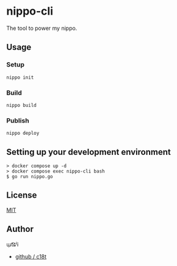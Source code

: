 # nippo-cli
The tool to power my nippo.

## Usage
### Setup
```console
nippo init
```

### Build
```console
nippo build
```

### Publish
```console
nippo deploy
```

## Setting up your development environment
```
> docker compose up -d
> docker compose exec nippo-cli bash
$ go run nippo.go
```

## License
[MIT](./LICENSE)

## Author
ɯ̹t͡ɕʲi
- [github / c18t](https://github.com/c18t)
